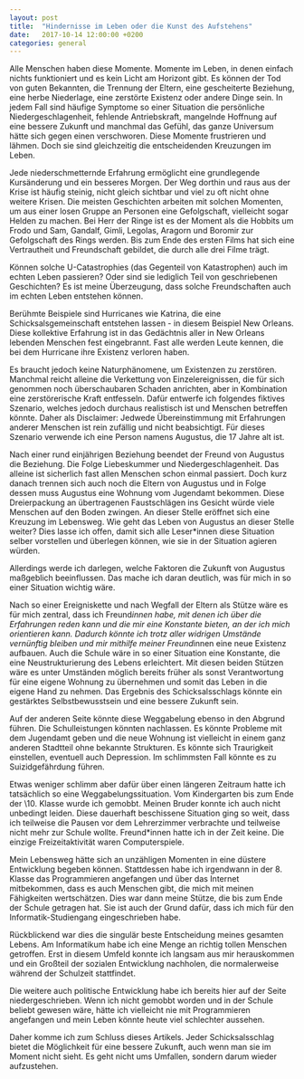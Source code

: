 ```yaml
---
layout: post
title:  "Hindernisse im Leben oder die Kunst des Aufstehens"
date:   2017-10-14 12:00:00 +0200
categories: general
---
```


Alle Menschen haben diese Momente. Momente im Leben, in denen einfach nichts
funktioniert und es kein Licht am Horizont gibt. Es können der Tod von guten
Bekannten, die Trennung der Eltern, eine gescheiterte Beziehung, eine
herbe Niederlage, eine zerstörte Existenz  oder andere Dinge sein. In jedem Fall 
sind häufige Symptome so einer Situation die persönliche Niedergeschlagenheit, 
fehlende Antriebskraft, mangelnde Hoffnung auf eine bessere Zukunft und manchmal 
das Gefühl, das ganze Universum hätte sich gegen einen verschworen. Diese Momente 
frustrieren und lähmen. Doch sie sind gleichzeitig die entscheidenden Kreuzungen
im Leben.

Jede niederschmetternde Erfahrung ermöglicht eine grundlegende Kursänderung und
ein besseres Morgen. Der Weg dorthin und raus aus der Krise ist häufig steinig,
nicht gleich sichtbar und viel zu oft nicht ohne weitere Krisen. Die meisten
Geschichten arbeiten mit solchen Momenten, um aus einer losen Gruppe an Personen
eine Gefolgschaft, vielleicht sogar Helden zu machen. Bei Herr der Ringe ist
es der Moment als die Hobbits um Frodo und Sam, Gandalf, Gimli, Legolas, Aragorn
und Boromir zur Gefolgschaft des Rings werden. Bis zum Ende des ersten Films
hat sich eine Vertrautheit und Freundschaft gebildet, die durch alle drei Filme 
trägt.

Können solche U-Catastrophies (das Gegenteil von Katastrophen) auch im echten
Leben passieren? Oder sind sie lediglich Teil von geschriebenen Geschichten?
Es ist meine Überzeugung, dass solche Freundschaften auch im echten Leben
entstehen können.

Berühmte Beispiele sind Hurricanes wie Katrina, die eine Schicksalsgemeinschaft
entstehen lassen - in diesem Beispiel New Orleans. Diese kollektive Erfahrung
ist in das Gedächtnis aller in New Orleans lebenden Menschen fest eingebrannt.
Fast alle werden Leute kennen, die bei dem Hurricane ihre Existenz verloren haben.

Es braucht jedoch keine Naturphänomene, um Existenzen zu zerstören. Manchmal
reicht alleine die Verkettung von Einzelereignissen, die für sich genommen
noch überschaubaren Schaden anrichten, aber in Kombination eine zerstörerische
Kraft entfesseln. Dafür entwerfe ich folgendes fiktives Szenario, welches jedoch
durchaus realistisch ist und Menschen betreffen könnte. Daher als Disclaimer:
Jedwede Übereinstimmung mit Erfahrungen anderer Menschen ist rein zufällig und 
nicht beabsichtigt. Für dieses Szenario verwende ich eine Person namens Augustus,
die 17 Jahre alt ist. 

Nach einer rund einjährigen Beziehung beendet der Freund von Augustus die
Beziehung. Die Folge Liebeskummer und Niedergeschlagenheit. Das alleine ist
sicherlich fast allen Menschen schon einmal passiert. Doch kurz danach trennen
sich auch noch die Eltern von Augustus und in Folge dessen muss Augustus eine
Wohnung vom Jugendamt bekommen. Diese Dreierpackung an übertragenen Faustschlägen
ins Gesicht würde viele Menschen auf den Boden zwingen. An dieser Stelle eröffnet
sich eine Kreuzung im Lebensweg. Wie geht das Leben von Augustus an dieser Stelle
weiter? Dies lasse ich offen, damit sich alle Leser*innen diese Situation selber
vorstellen und überlegen können, wie sie in der Situation agieren würden.

Allerdings werde ich darlegen, welche Faktoren die Zukunft von Augustus maßgeblich
beeinflussen. Das mache ich daran deutlich, was für mich in so einer Situation
wichtig wäre.

Nach so einer Ereigniskette und nach Wegfall der Eltern als Stütze wäre es für
mich zentral, dass ich Freund*innen habe, mit denen ich über die Erfahrungen reden
kann und die mir eine Konstante bieten, an der ich mich orientieren kann.
Dadurch könnte ich trotz aller widrigen Umstände vernünftig bleiben und mir
mithilfe meiner Freund*innen eine neue Existenz aufbauen. Auch die Schule wäre
in so einer Situation eine Konstante, die eine Neustrukturierung des Lebens
erleichtert.
Mit diesen beiden Stützen wäre es unter Umständen möglich bereits früher als
sonst Verantwortung für eine eigene Wohnung zu übernehmen und somit das Leben
in die eigene Hand zu nehmen. Das Ergebnis des Schicksalsschlags könnte ein
gestärktes Selbstbewusstsein und eine bessere Zukunft sein.

Auf der anderen Seite könnte diese Weggabelung ebenso in den Abgrund führen.
Die Schulleistungen könnten nachlassen. Es könnte Probleme mit dem Jugendamt
geben und die neue Wohnung ist vielleicht in einem ganz anderen Stadtteil ohne
bekannte Strukturen. Es könnte sich Traurigkeit einstellen, eventuell auch
Depression. Im schlimmsten Fall könnte es zu Suizidgefährdung führen.

Etwas weniger schlimm aber dafür über einen längeren Zeitraum hatte ich
tatsächlich so eine Weggabelungssituation. Vom Kindergarten bis zum Ende der
\10. Klasse wurde ich gemobbt. Meinen Bruder konnte ich auch nicht unbedingt
leiden. Diese dauerhaft beschissene Situation ging so weit, dass ich teilweise
die Pausen vor dem Lehrerzimmer verbrachte und teilweise nicht mehr zur Schule
wollte. Freund*innen hatte ich in der Zeit keine. Die einzige Freizeitaktivität
waren Computerspiele.

Mein Lebensweg hätte sich an unzähligen Momenten in eine düstere Entwicklung
begeben können. Stattdessen habe ich irgendwann in der 8. Klasse das Programmieren
angefangen und über das Internet mitbekommen, dass es auch Menschen gibt, die
mich mit meinen Fähigkeiten wertschätzen. Dies war dann meine Stütze, die
bis zum Ende der Schule getragen hat. Sie ist auch der Grund dafür, dass ich
mich für den Informatik-Studiengang eingeschrieben habe.

Rückblickend war dies die singulär beste Entscheidung meines gesamten Lebens.
Am Informatikum habe ich eine Menge an richtig tollen Menschen getroffen. Erst
in diesem Umfeld konnte ich langsam aus mir herauskommen und ein Großteil der
sozialen Entwicklung nachholen, die normalerweise während der Schulzeit stattfindet.

Die weitere auch politische Entwicklung habe ich bereits hier auf der Seite
niedergeschrieben. Wenn ich nicht gemobbt worden und in der Schule beliebt
gewesen wäre, hätte ich vielleicht nie mit Programmieren angefangen und
mein Leben könnte heute viel schlechter aussehen.

Daher komme ich zum Schluss dieses Artikels. Jeder Schicksalsschlag bietet die
Möglichkeit für eine bessere Zukunft, auch wenn man sie im Moment nicht sieht.
Es geht nicht ums Umfallen, sondern darum wieder aufzustehen.
